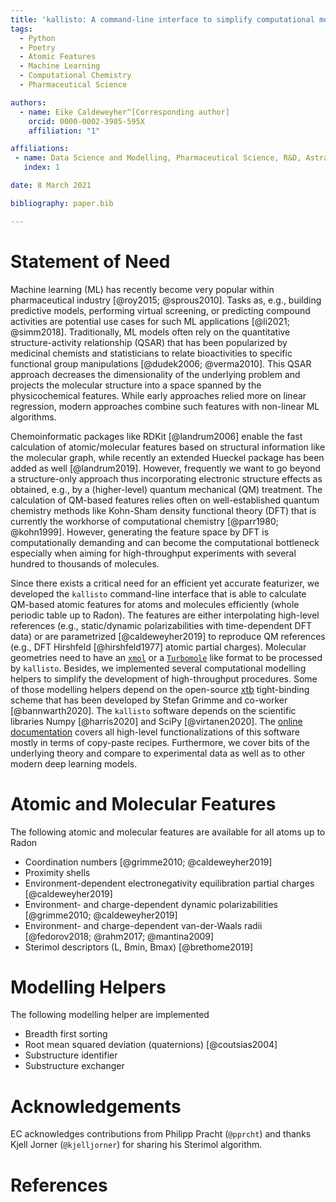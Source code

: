 ```yaml
---
title: 'kallisto: A command-line interface to simplify computational modelling and the generation of atomic features'
tags:
  - Python
  - Poetry
  - Atomic Features
  - Machine Learning
  - Computational Chemistry
  - Pharmaceutical Science

authors:
  - name: Eike Caldeweyher^[Corresponding author]
    orcid: 0000-0002-3985-595X
    affiliation: "1" 

affiliations:
 - name: Data Science and Modelling, Pharmaceutical Science, R&D, AstraZeneca, Gothenburg, Sweden
   index: 1

date: 8 March 2021

bibliography: paper.bib

---
```


# Statement of Need

Machine learning (ML) has recently become very popular within pharmaceutical industry [@roy2015; @sprous2010].
Tasks as, e.g., building predictive models, performing virtual screening, or predicting compound activities are potential use cases for such ML applications [@li2021; @simm2018].
Traditionally, ML models often rely on the quantitative structure-activity relationship (QSAR) that has been popularized by medicinal chemists and statisticians to relate bioactivities to specific functional group manipulations [@dudek2006; @verma2010].
This QSAR approach decreases the dimensionality of the underlying problem and projects the molecular structure into a space spanned by the physicochemical features.
While early approaches relied more on linear regression, modern approaches combine such features with non-linear ML algorithms.

Chemoinformatic packages like RDKit [@landrum2006] enable the fast calculation of atomic/molecular features based on structural information like the molecular graph, while recently an extended Hueckel package has been added as well [@landrum2019].
However, frequently we want to go beyond a structure-only approach thus incorporating electronic structure effects as obtained, e.g., by a (higher-level) quantum mechanical (QM) treatment.
The calculation of QM-based features relies often on well-established quantum chemistry methods like Kohn-Sham density functional theory (DFT) that is currently the workhorse of computational chemistry [@parr1980; @kohn1999].
However, generating the feature space by DFT is computationally demanding and can become the computational bottleneck especially when aiming for high-throughput experiments with several hundred to thousands of molecules.

Since there exists a critical need for an efficient yet accurate featurizer, we developed the ``kallisto`` command-line interface that is able to calculate QM-based atomic features for atoms and molecules efficiently (whole periodic table up to Radon).
The features are either interpolating high-level references (e.g., static/dynamic polarizabilities with time-dependent DFT data) or are parametrized [@caldeweyher2019] to reproduce QM references (e.g., DFT Hirshfeld [@hirshfeld1977] atomic partial charges).
Molecular geometries need to have an [``xmol``](https://en.wikipedia.org/wiki/XYZ_file_format) or a [``Turbomole``](https://www.turbomole.org/wp-content/uploads/2019/11/Turbomole_Manual_7-4-1.pdf) like format to be processed by ``kallisto``.
Besides, we implemented several computational modelling helpers to simplify the development of high-throughput procedures.
Some of those modelling helpers depend on the open-source [xtb](https://github.com/grimme-lab/xtb) tight-binding scheme that has been developed by Stefan Grimme and co-worker [@bannwarth2020].
The ``kallisto`` software depends on the scientific libraries Numpy [@harris2020] and SciPy [@virtanen2020].
The [online documentation](https://ehjc.gitbook.io/kallisto/) covers all high-level functionalizations of this software mostly in terms of copy-paste recipes.
Furthermore, we cover bits of the underlying theory and compare to experimental data as well as to other modern deep learning models.

# Atomic and Molecular Features

The following atomic and molecular features are available for all atoms up to Radon

- Coordination numbers [@grimme2010; @caldeweyher2019]
- Proximity shells 
- Environment-dependent electronegativity equilibration partial charges [@caldeweyher2019]
- Environment- and charge-dependent dynamic polarizabilities [@grimme2010; @caldeweyher2019]
- Environment- and charge-dependent van-der-Waals radii [@fedorov2018; @rahm2017; @mantina2009]
- Sterimol descriptors (L, Bmin, Bmax) [@brethome2019]

# Modelling Helpers

The following modelling helper are implemented

- Breadth first sorting
- Root mean squared deviation (quaternions) [@coutsias2004]
- Substructure identifier
- Substructure exchanger 

# Acknowledgements

EC acknowledges contributions from Philipp Pracht (`@pprcht`) and thanks Kjell Jorner (`@kjelljorner`) for sharing his Sterimol algorithm.

# References

